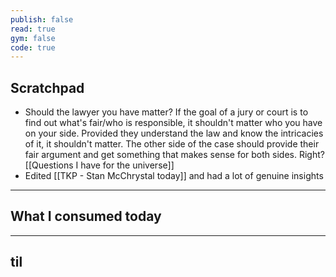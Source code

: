 ```yaml
---
publish: false
read: true
gym: false
code: true
---
```


## Scratchpad
- Should the lawyer you have matter? If the goal of a jury or court is to find out what's fair/who is responsible, it shouldn't matter who you have on your side. Provided they understand the law and know the intricacies of it, it shouldn't matter. The other side of the case should provide their fair argument and get something that makes sense for both sides. Right? [[Questions I have for the universe]] 
- Edited [[TKP - Stan McChrystal today]] and had a lot of genuine insights


***
## What I consumed today


***
## til


